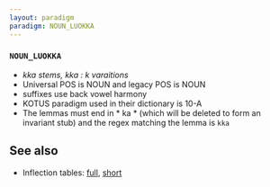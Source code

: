 ```yaml
---
layout: paradigm
paradigm: NOUN_LUOKKA
---
```

### ` NOUN_LUOKKA `

* _kka stems, kka : k varaitions_
* Universal POS is NOUN and legacy POS is NOUN
* suffixes use back vowel harmony
* KOTUS paradigm used in their dictionary is 10-A
* The lemmas must end in * ka * (which will be deleted to form an invariant stub) and the regex matching the lemma is ` kka `

## See also

* Inflection tables: [full](gen/L/luokka.html), [short](gen/L/luokka_wikt.html)


